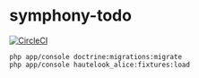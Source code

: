 symphony-todo
=============
[![CircleCI](https://circleci.com/gh/Syati/symfony-todo/tree/master.svg?style=svg&circle-token=bd875963d3b6f316b29050933f4bb5d3b405cb59)](https://circleci.com/gh/Syati/symfony-todo/tree/master)

```
php app/console doctrine:migrations:migrate
php app/console hautelook_alice:fixtures:load
```
